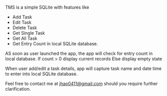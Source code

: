 TMS is a simple SQLite with features like
- Add Task
- Edit Task
- Delete Task
- Get Single Task
- Get All Task
- Get Entry Count
in local SQLite database.

AS soon as user launched the app, the app will check for entry count in local database.
If count > 0
 display current records
Else
 display empty state
 
 When user add/edit a task details, app will capture task name and date time to enter into local SQLite database.
 
 Feel free to contact me at jhao0411@gmail.com should you require further clarification.
